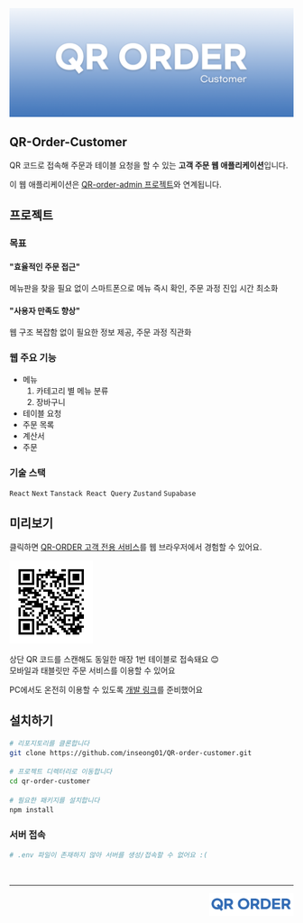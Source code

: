 ![qr-order-customer-img](./docs/src/img/qr-order-customer.png)

## QR-Order-Customer
QR 코드로 접속해 주문과 테이블 요청을 할 수 있는 **고객 주문 웹 애플리케이션**입니다.

이 웹 애플리케이션은 [QR-order-admin 프로젝트](https://github.com/inseong01/QR-order-admin)와 연계됩니다.

## 프로젝트
### 목표
#### "효율적인 주문 접근"    
메뉴판을 찾을 필요 없이 스마트폰으로 메뉴 즉시 확인, 주문 과정 진입 시간 최소화

#### "사용자 만족도 향상"    
웹 구조 복잡함 없이 필요한 정보 제공, 주문 과정 직관화

### 웹 주요 기능 
- 메뉴
  1. 카테고리 별 메뉴 분류
  2. 장바구니
- 테이블 요청   
- 주문 목록    
- 계산서
- 주문

### 기술 스택
`React` `Next` `Tanstack React Query` `Zustand` `Supabase`

## 미리보기

클릭하면 [QR-ORDER 고객 전용 서비스](https://qr-order-client.vercel.app/1)를 웹 브라우저에서 경험할 수 있어요.    

![](./docs/src/img/table-1-QRcode.png)

상단 QR 코드를 스캔해도 동일한 매장 1번 테이블로 접속돼요 😊   
모바일과 태블릿만 주문 서비스를 이용할 수 있어요

PC에서도 온전히 이용할 수 있도록 [개발 링크](https://qr-order-client-izowjv7xq-inseongs-projects-ab5eeeed.vercel.app/1)를 준비했어요

## 설치하기
```bash
# 리포지토리를 클론합니다
git clone https://github.com/inseong01/QR-order-customer.git

# 프로젝트 디렉터리로 이동합니다
cd qr-order-customer

# 필요한 패키지를 설치합니다
npm install
```

### 서버 접속
```bash
# .env 파일이 존재하지 않아 서버를 생성/접속할 수 없어요 :(
```

<br />

---

<img src="./docs/src/img/qr-order-logo.png" width="150px" align="right" />